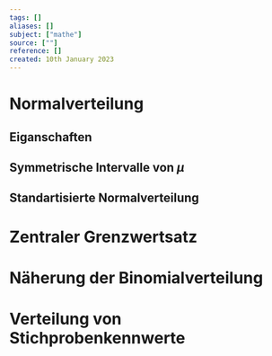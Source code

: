 ```yaml
---
tags: []
aliases: []
subject: ["mathe"]
source: [""]
reference: []
created: 10th January 2023
---
```


# Normalverteilung

## Eiganschaften
## Symmetrische Intervalle von $\mu$
## Standartisierte Normalverteilung

# Zentraler Grenzwertsatz
# Näherung der Binomialverteilung
# Verteilung von Stichprobenkennwerte